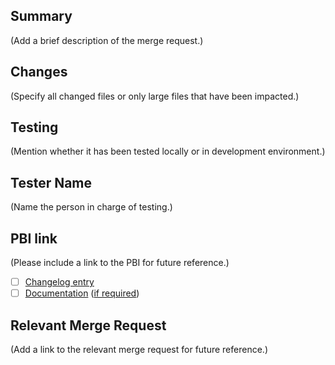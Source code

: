 ## Summary
(Add a brief description of the merge request.)

## Changes
(Specify all changed files or only large files that have been impacted.)

## Testing
(Mention whether it has been tested locally or in development environment.)

## Tester Name
(Name the person in charge of testing.)

## PBI link
(Please include a link to the PBI for future reference.)
- [ ] [Changelog entry](https://docs.gitlab.com/ee/development/changelog.html) 
- [ ] [Documentation](https://docs.gitlab.com/ee/development/documentation/workflow.html) ([if required](https://docs.gitlab.com/ee/development/documentation/workflow.html#when-documentation-is-required))

## Relevant Merge Request
(Add a link to the relevant merge request for future reference.)
